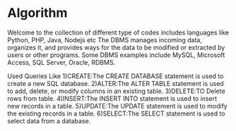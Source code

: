 # Algorithm
Welcome to the collection of different type of codes includes languages like Python, PHP, Java,  Nodejs etc 
The DBMS manages incoming data, organizes it, and provides ways for the data to be modified or extracted by users or other programs. 
Some DBMS examples include MySQL, Microsoft Access, SQL Server, Oracle, RDBMS.

Used Queries Like 
1)CREATE:The CREATE DATABASE statement is used to create a new SQL database.
2)ALTER:The ALTER TABLE statement is used to add, delete, or modify columns in an existing table.
3)DELETE:TO Delete rows from table.
4)INSERT:The INSERT INTO statement is used to insert new records in a table.
5)UPDATE:The UPDATE statement is used to modify the existing records in a table.
6)SELECT:The SELECT statement is used to select data from a database.


